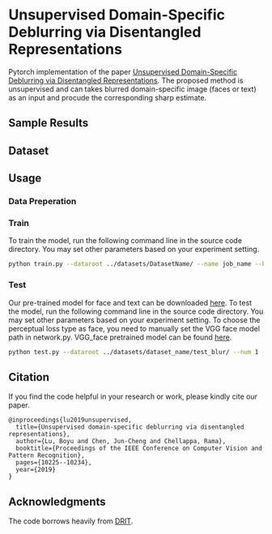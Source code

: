 # Unsupervised Domain-Specific Deblurring via Disentangled Representations

Pytorch implementation of the paper [Unsupervised Domain-Specific Deblurring via Disentangled Representations](https://arxiv.org/pdf/1903.01594.pdf). The proposed method is unsupervised and can takes blurred domain-specific image (faces or text) as an input and procude the corresponding sharp estimate.

## Sample Results


## Dataset

## Usage

### Data Preperation



### Train

To train the model, run the following command line in the source code directory. You may set other parameters based on your experiment setting.

```bash
python train.py --dataroot ../datasets/DatasetName/ --name job_name --batch_size 2 --lambdaB 0.1 --lr 0.0002
```

### Test
Our pre-trained model for face and text can be downloaded [here](https://drive.google.com/drive/folders/1P0mP8JjfdV55tDK7a3fIU4yghVmaUJyF?usp=sharing). To test the model, run the following command line in the source code directory. You may set other parameters based on your experiment setting. To choose the perceptual loss type as face, you need to manually set the VGG face model path in network.py. VGG_face pretrained model can be found [here](https://drive.google.com/drive/folders/1P0mP8JjfdV55tDK7a3fIU4yghVmaUJyF?usp=sharing).


```bash
python test.py --dataroot ../datasets/dataset_name/test_blur/ --num 1 --resume ../results/model/locations --name job_name --orig_dir ../datasets/dataset_name/test_orig --percep face
```

## Citation

If you find the code helpful in your research or work, please kindly cite our paper.

```
@inproceedings{lu2019unsupervised,
  title={Unsupervised domain-specific deblurring via disentangled representations},
  author={Lu, Boyu and Chen, Jun-Cheng and Chellappa, Rama},
  booktitle={Proceedings of the IEEE Conference on Computer Vision and Pattern Recognition},
  pages={10225--10234},
  year={2019}
}
```
## Acknowledgments

The code borrows heavily from [DRIT](). 
